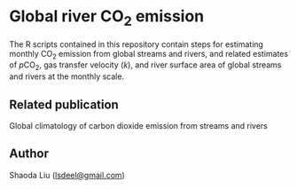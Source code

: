 # Global river CO<sub>2</sub> emission
The R scripts contained in this repository contain steps for estimating monthly CO<sub>2</sub> emission from global streams and rivers, and related estimates of *p*CO<sub>2</sub>, gas transfer velocity (*k*), and river surface area of global streams and rivers at the monthly scale.
## Related publication
Global climatology of carbon dioxide emission from streams and rivers
## Author
Shaoda Liu (lsdeel@gmail.com)
